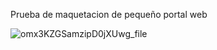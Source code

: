 Prueba de maquetacion de pequeño portal web

![omx3KZGSamzipD0jXUwg_file](https://github.com/elmiguehg/portalweb-bootstrap5/assets/57675926/0a620e81-63a8-4ee7-b555-56e97de8eba7)

